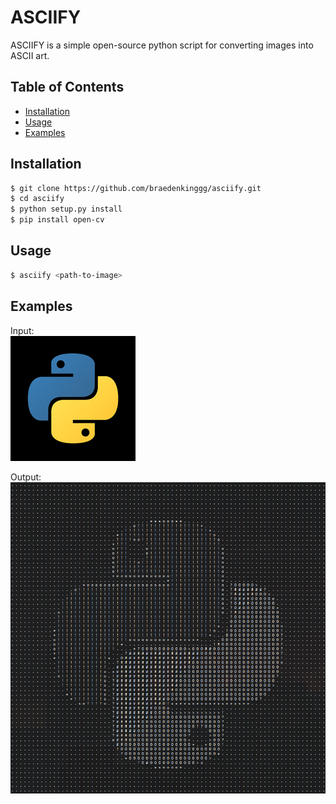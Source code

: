 # ASCIIFY

ASCIIFY is a simple open-source python script for converting images into ASCII art.

## Table of Contents

* [Installation](#installation)
* [Usage](#usage) 
* [Examples](#examples)


## Installation

```bash
$ git clone https://github.com/braedenkinggg/asciify.git
$ cd asciify
$ python setup.py install
$ pip install open-cv
```

## Usage

```bash
$ asciify <path-to-image>
```

## Examples

Input:\
![python logo](./images/python.png)

Output:\
![python logo asciified](./images/python-asciified.png)